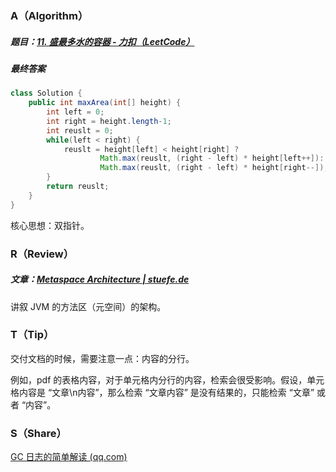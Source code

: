 ### A（Algorithm）
##### 题目：[11. 盛最多水的容器 - 力扣（LeetCode）](https://leetcode.cn/problems/container-with-most-water/)

##### 最终答案
```java
class Solution {
    public int maxArea(int[] height) {
        int left = 0;
        int right = height.length-1;
        int reuslt = 0;
        while(left < right) {
            reuslt = height[left] < height[right] ?
                    Math.max(reuslt, (right - left) * height[left++]):
                    Math.max(reuslt, (right - left) * height[right--]);
        }
        return reuslt;
    }
}
```

核心思想：双指针。
<br/>

### R（Review）
##### 文章：[Metaspace Architecture | stuefe.de](https://stuefe.de/posts/metaspace/metaspace-architecture/)

讲叙 JVM 的方法区（元空间）的架构。
<br/>

### T（Tip）
交付文档的时候，需要注意一点：内容的分行。

例如，pdf 的表格内容，对于单元格内分行的内容，检索会很受影响。假设，单元格内容是 “文章\n内容”，那么检索 “文章内容” 是没有结果的，只能检索 “文章” 或者 “内容”。
<br/>

### S（Share）
[GC 日志的简单解读 (qq.com)](https://mp.weixin.qq.com/s/pCfvNaArBS8ghW85bb-PPQ)